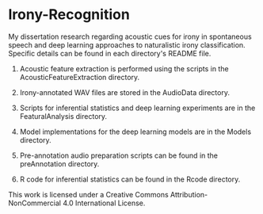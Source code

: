 # Irony-Recognition
My dissertation research regarding acoustic cues for irony in spontaneous speech and deep learning approaches to naturalistic irony classification. Specific details can be found in each directory's README file.

1)  Acoustic feature extraction is performed using the scripts in the AcousticFeatureExtraction directory.

2)  Irony-annotated WAV files are stored in the AudioData directory.

3)  Scripts for inferential statistics and deep learning experiments are in the FeaturalAnalysis directory.

4)  Model implementations for the deep learning models are in the Models directory.

5)  Pre-annotation audio preparation scripts can be found in the preAnnotation directory.

6)  R code for inferential statistics can be found in the Rcode directory. 


This work is licensed under a Creative Commons Attribution-NonCommercial 4.0 International License.
